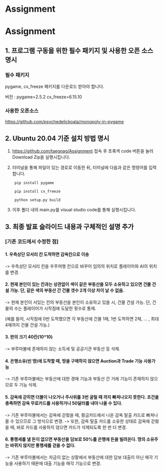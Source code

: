 # Assignment
# Assignment
## 1. 프로그램 구동을 위한 필수 패키지 및 사용한 오픈 소스 명시
### 필수 패키지

pygame, cx_freeze 패키지를 다운로드 받아야 합니다.

버전 : pygame=2.5.2 cx_freeze=6.15.10

### 사용한 오픈소스

https://github.com/psychedelickoala/monopoly-in-pygame 

## 2. Ubuntu 20.04 기준 설치 방법 명시
1. https://github.com/taegnag/Assignment 접속 후 초록색 code 버튼을 눌러 Download Zip을 실행시킵니다.
2. 터미널을 통해 파일이 있는 경로로 이동한 뒤, 터미널에 다음과 같은 명령어를 입력합니다.

        pip install pygame

        pip install cx_freeze

        python setup.py build

3. 이후 폴더 내의 main.py를 visual studio code를 통해 실행시킵니다.

## 3. 최종 발표 슬라이드 내용과 구체적인 설명 추가


### [기존 코드에서 수정한 점]

#### 1. 우측상단 모서리 칸 도착하면 감옥칸으로 이송

-> 우측상단 모서리 칸을 우주여행 칸으로 바꾸어 임의의 위치로 플레이어와 AI의 위치를 변경.

#### 2. 현재 본인이 있는 칸과는 상관없이 색이 같은 부동산을 모두 소유하고 있으면 건물 건설 가능. 단, 같은 색의 부동산 간 건물 갯수 2개 이상 차이 날 수 없음.

-> 현재 본인이 서있는 칸의 부동산을 본인이 소유하고 있을 시, 건물 건설 가능. 단, 건물의 수는 플레이어가 시작점에 도달한 횟수로 통제.

(예를 들어, 시작점에 0번 도착했으면 각 부동산에 건물 1채, 1번 도착하면 2채, ... , 최대 4채까지 건물 건설 가능.)


#### 3. 판의 크기 40칸(10*10)
-> 부루마불에 존재하지 않는 소득세 및 공공기관 부동산 등 삭제.

#### 4. 은행소유(빈 땅)에 도착할 때, 땅을 구매하지 않으면 Auction과 Trade 기능 사용가능
-> 기존 부루마불에는 부동산에 대한 경매 기능과 부동산 간 거래 기능이 존재하지 않으므로 두 기능 삭제.

#### 5. 감옥에 갇히면 더블이 나오거나 주사위를 3번 굴릴 때 까지 빠져나오지 못한다. 조건을 충족하면 감옥 무료카드를 사용하거나 50달러를 내야 나올 수 있다.
-> 기존 부루마불에서는 감옥에 갇혔을 때, 황금카드에서 나온 감옥 탈출 카드로 빠져나올 수 있으므로 그 방식으로 변경.
-> 또한, 감옥 탈출 카드를 소유한 상태로 감옥에 갇혔을 때, 바로 카드를 사용하지 않으면 카드가 삭제되도록 한 번 더 변경.

#### 6. 통행세를 낼 돈이 없으면 부동산을 담보로 50%를 은행에 돈을 빌려온다. 땅의 소유주는 바뀌지 않지만 통행세를 걷을 수 없다.
-> 기존 부루마불에서는 자금이 없는 상황에서 부동산에 대한 담보 대출이 아닌 매각 기능을 사용하기 때문에 대출 기능을 매각 기능으로 변경.
